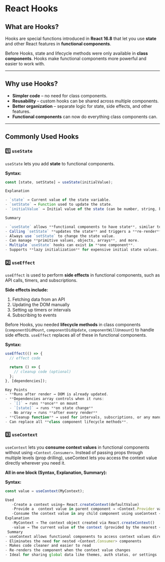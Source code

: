 # React Hooks

## What are Hooks?

Hooks are special functions introduced in **React 16.8** that let you use **state** and other React features in **functional components**.  

Before Hooks, state and lifecycle methods were only available in **class components**. Hooks make functional components more powerful and easier to work with.

---

## Why use Hooks?

- **Simpler code** – no need for class components.  
- **Reusability** – custom hooks can be shared across multiple components.  
- **Better organization** – separate logic for state, side effects, and other features.  
- **Functional components** can now do everything class components can.

---

## Commonly Used Hooks

### 1️⃣ `useState`

`useState` lets you add **state** to functional components.  

**Syntax:**

```javascript
const [state, setState] = useState(initialValue);

Explanation

- `state` → Current value of the state variable.  
- `setState` → Function used to update the state.  
- `initialValue` → Initial value of the state (can be number, string, boolean, array, object, etc.).

Summary

- `useState` allows **functional components to have state**, similar to class components.  
- Calling `setState` **updates the state** and triggers a **re-render** of the component.  
- Always use `setState` to change the state value.  
- Can manage **primitive values, objects, arrays**, and more.  
- Multiple `useState` hooks can exist in **one component**.  
- Supports **lazy initialization** for expensive initial state values. 
```

### 2️⃣ `useEffect`

`useEffect` is used to perform **side effects** in functional components, such as API calls, timers, and subscriptions.  

**Side effects include:**  
1. Fetching data from an API  
2. Updating the DOM manually  
3. Setting up timers or intervals  
4. Subscribing to events  

Before Hooks, you needed **lifecycle methods** in class components (`componentDidMount`, `componentDidUpdate`, `componentWillUnmount`) to handle side effects. `useEffect` replaces all of these in functional components.

**Syntax:**

```javascript
useEffect(() => {
  // effect code

  return () => {
    // cleanup code (optional)
  };
}, [dependencies]);

Key Points
- **Runs after render → DOM is already updated.  
- **Dependencies array controls when it runs:  
  - `[]` → runs **once** on mount  
  - `[state]` → runs **on state change**  
  - No array → runs **after every render**  
- **Cleanup function** → used for intervals, subscriptions, or any manual DOM cleanup.  
- Can replace all **class component lifecycle methods**.
```
### 3️⃣ `useContext`
   `useContext` lets you **consume context values** in functional components without using `<Context.Consumer>`.
   Instead of passing props through multiple levels (prop drilling), useContext lets you access the context value directly wherever you need it.
   
   **All in one block (Syntax, Explanation, Summary):**

**Syntax:**

```javascript
const value = useContext(MyContext);

Used
   -Create a context using→ React.createContext(defaultValue)
   -Provide a  context value in parent component → <Context.Provider value={...}>
   -Consume the context value in any child component using useContext → const value = useContext(Context)
Explanation
   -MyContext → The context object created via React.createContext()
   -value → The current value of the context (provided by the nearest <MyContext.Provider>)
 Summary
- useContext allows functional components to access context values directly
- Eliminates the need for nested <Context.Consumer> components
- Makes code cleaner and easier to read
- Re-renders the component when the context value changes
- Ideal for sharing global data like themes, auth status, or settings

